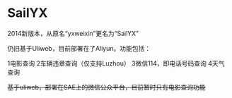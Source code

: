 SailYX
========
2014新版本，从原名“yxweixin”更名为“SailYX”

仍旧基于Uliweb，目前部署在了Aliyun。功能包括：

1电影查询
2车辆违章查询（仅支持Luzhou）
3微信114，即电话号码查询
4天气查询

~~基于uliweb，部署在SAE上的微信公众平台，目前暂时只有电影查询功能~~
